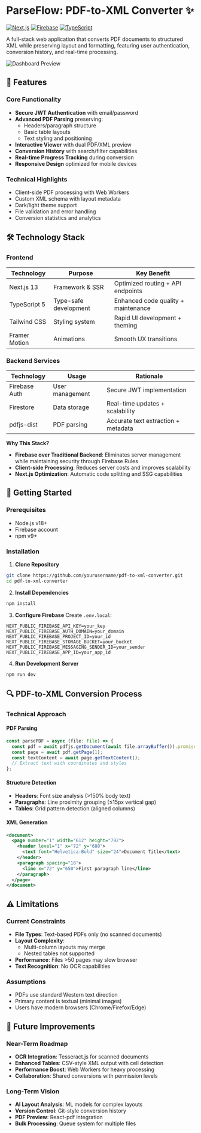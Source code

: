 # ParseFlow: PDF-to-XML Converter ✨

[![Next.js](https://img.shields.io/badge/Next.js-13.4+-black?logo=next.js)](https://nextjs.org/) 
[![Firebase](https://img.shields.io/badge/Firebase-9.22+-orange?logo=firebase)](https://firebase.google.com) 
[![TypeScript](https://img.shields.io/badge/TypeScript-5+-blue?logo=typescript)](https://www.typescriptlang.org/)

A full-stack web application that converts PDF documents to structured XML while preserving layout and formatting, featuring user authentication, conversion history, and real-time processing.

![Dashboard Preview](/screenshots/dashboard-preview.png)

## 🚀 Features

### Core Functionality
- **Secure JWT Authentication** with email/password
- **Advanced PDF Parsing** preserving:
  - Headers/paragraph structure
  - Basic table layouts
  - Text styling and positioning
- **Interactive Viewer** with dual PDF/XML preview
- **Conversion History** with search/filter capabilities
- **Real-time Progress Tracking** during conversion
- **Responsive Design** optimized for mobile devices

### Technical Highlights
- Client-side PDF processing with Web Workers
- Custom XML schema with layout metadata
- Dark/light theme support
- File validation and error handling
- Conversion statistics and analytics

## 🛠 Technology Stack

### Frontend
| Technology       | Purpose                          | Key Benefit                          |
|------------------|----------------------------------|--------------------------------------|
| Next.js 13       | Framework & SSR                  | Optimized routing + API endpoints    |
| TypeScript 5     | Type-safe development            | Enhanced code quality + maintenance  |
| Tailwind CSS     | Styling system                   | Rapid UI development + theming       |
| Framer Motion    | Animations                       | Smooth UX transitions                |

### Backend Services
| Technology       | Usage                            | Rationale                            |
|------------------|----------------------------------|--------------------------------------|
| Firebase Auth    | User management                  | Secure JWT implementation            |
| Firestore        | Data storage                     | Real-time updates + scalability      |
| pdfjs-dist       | PDF parsing                      | Accurate text extraction + metadata  |

**Why This Stack?**
- **Firebase over Traditional Backend**: Eliminates server management while maintaining security through Firebase Rules
- **Client-side Processing**: Reduces server costs and improves scalability
- **Next.js Optimization**: Automatic code splitting and SSG capabilities

## 🏁 Getting Started

### Prerequisites
- Node.js v18+
- Firebase account
- npm v9+

### Installation

1. **Clone Repository**
```bash
git clone https://github.com/yourusername/pdf-to-xml-converter.git
cd pdf-to-xml-converter
```

2. **Install Dependencies**
```bash
npm install
```

3. **Configure Firebase**
Create `.env.local`:
```
NEXT_PUBLIC_FIREBASE_API_KEY=your_key
NEXT_PUBLIC_FIREBASE_AUTH_DOMAIN=your_domain
NEXT_PUBLIC_FIREBASE_PROJECT_ID=your_id
NEXT_PUBLIC_FIREBASE_STORAGE_BUCKET=your_bucket
NEXT_PUBLIC_FIREBASE_MESSAGING_SENDER_ID=your_sender
NEXT_PUBLIC_FIREBASE_APP_ID=your_app_id
```

4. **Run Development Server**
```bash
npm run dev
```

## 🔍 PDF-to-XML Conversion Process

### Technical Approach

#### PDF Parsing
```typescript
const parsePDF = async (file: File) => {
  const pdf = await pdfjs.getDocument(await file.arrayBuffer()).promise;
  const page = await pdf.getPage(1);
  const textContent = await page.getTextContent();
  // Extract text with coordinates and styles
};
```

#### Structure Detection
- **Headers**: Font size analysis (>150% body text)
- **Paragraphs**: Line proximity grouping (≤15px vertical gap)
- **Tables**: Grid pattern detection (aligned columns)

#### XML Generation
```xml
<document>
  <page number="1" width="612" height="792">
    <header level="1" x="72" y="680">
      <text font="Helvetica-Bold" size="24">Document Title</text>
    </header>
    <paragraph spacing="18">
      <line x="72" y="650">First paragraph line</line>
    </paragraph>
  </page>
</document>
```

## ⚠️ Limitations

### Current Constraints
- **File Types**: Text-based PDFs only (no scanned documents)
- **Layout Complexity**:
  - Multi-column layouts may merge
  - Nested tables not supported
- **Performance**: Files >50 pages may slow browser
- **Text Recognition**: No OCR capabilities

### Assumptions
- PDFs use standard Western text direction
- Primary content is textual (minimal images)
- Users have modern browsers (Chrome/Firefox/Edge)

## 🚧 Future Improvements

### Near-Term Roadmap
- **OCR Integration**: Tesseract.js for scanned documents
- **Enhanced Tables**: CSV-style XML output with cell detection
- **Performance Boost**: Web Workers for heavy processing
- **Collaboration**: Shared conversions with permission levels

### Long-Term Vision
- **AI Layout Analysis**: ML models for complex layouts
- **Version Control**: Git-style conversion history
- **PDF Preview**: React-pdf integration
- **Bulk Processing**: Queue system for multiple files